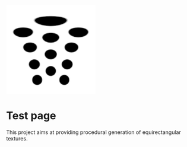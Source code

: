 <link rel="stylesheet" href="online/index-styles.css">

<img class="logo" src="online/logo.png">

# Test page

This project aims at providing procedural generation of
equirectangular textures.


